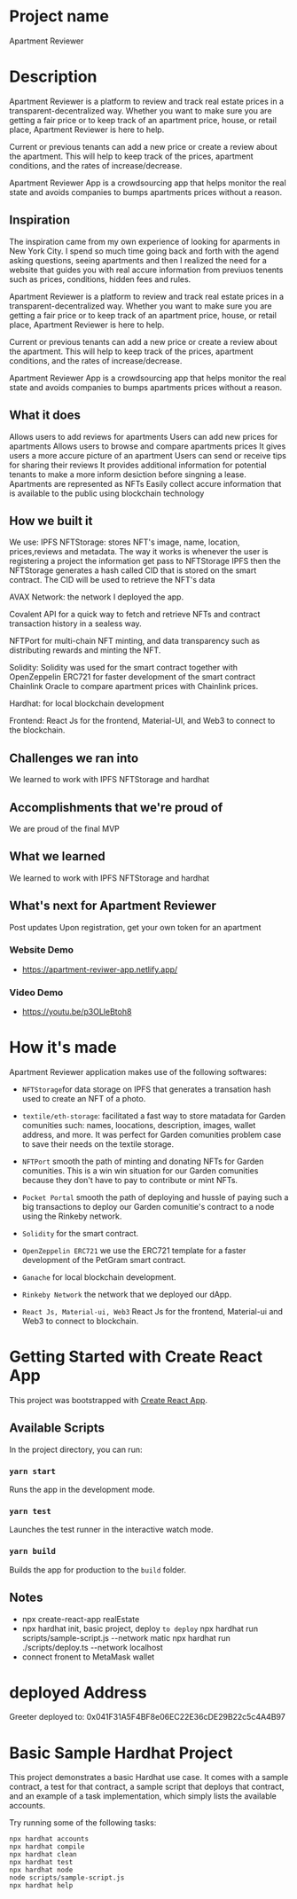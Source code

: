 # Project name
Apartment Reviewer

# Description
Apartment Reviewer is a platform to review and track real estate prices in a transparent-decentralized way. Whether you want to make sure you are getting a fair price or to keep track  of an apartment price, house, or retail place, Apartment Reviewer is here to help.

Current or previous tenants can  add a new price or create a review about the apartment. This will help to keep track of the prices, apartment conditions, and the rates of increase/decrease.

Apartment Reviewer App is a crowdsourcing app that helps monitor the real state and avoids companies to bumps apartments prices without a reason.


## Inspiration

The inspiration came from my own experience of looking for aparments in New York City.  I spend so much time going back and forth with the agend asking questions, seeing apartments and then I realized the need for a website that guides you with real accure information from previuos tenents such as prices, conditions, hidden fees and rules.

Apartment Reviewer is a platform to review and track real estate prices in a transparent-decentralized way. Whether you want to make sure you are getting a fair price or to keep track  of an apartment price, house, or retail place, Apartment Reviewer is here to help.

Current or previous tenants can  add a new price or create a review about the apartment. This will help to keep track of the prices, apartment conditions, and the rates of increase/decrease.

Apartment Reviewer App is a crowdsourcing app that helps monitor the real state and avoids companies to bumps apartments prices without a reason.



## What it does
Allows users to add reviews for apartments
Users can add new prices for apartments
Allows users to browse and compare apartments prices
It gives users a more accure picture of an apartment
Users can send or receive tips for sharing their reviews
It provides additional information for potential tenants to make a more inform desiction before singning a lease.
Apartments are represented as NFTs
Easily collect accure information that is available to the public using blockchain technology


## How we built it
We use:
IPFS NFTStorage: stores NFT's image, name, location, prices,reviews and metadata. The way it works is whenever the user is registering a project the information get pass to NFTStorage IPFS then the NFTStorage generates a hash called CID that is stored on the smart contract. The CID will be used to retrieve the NFT's data

AVAX Network: the network I deployed the app.

Covalent API for a quick way to fetch and retrieve NFTs and contract transaction history in a sealess way.

NFTPort for multi-chain NFT minting, and data transparency such as distributing rewards and minting the NFT.

Solidity: Solidity was used for the smart contract together with OpenZeppelin ERC721 for faster development of the smart contract
Chainlink Oracle to compare  apartment prices with Chainlink prices.

Hardhat: for local blockchain development

Frontend: React Js for the frontend, Material-UI, and Web3 to connect to the blockchain.

## Challenges we ran into
We learned to work with IPFS NFTStorage and hardhat
## Accomplishments that we're proud of
We are proud of the final MVP

## What we learned
We learned to work with IPFS NFTStorage and hardhat


## What's next for Apartment Reviewer
Post updates
Upon registration, get your own token for an apartment


### Website Demo
- https://apartment-reviwer-app.netlify.app/

### Video Demo
- https://youtu.be/p3OLleBtoh8

# How it's made

Apartment Reviewer application makes use of the following softwares:

- `NFTStorage`for data storage on IPFS that generates a transation hash used to create an NFT of a photo.

- `textile/eth-storage`: facilitated a fast way to store matadata for Garden comunities such: names, loocations, description, images, wallet address, and more. It was perfect for Garden comunities problem case to save their needs on the textile storage.

- `NFTPort` smooth the path of minting and donating NFTs for Garden comunities. This is a win win situation for our Garden comunities because they don't have to pay to contribute or mint NFTs.

- `Pocket Portal` smooth the path of deploying and hussle of paying such a big transactions to deploy our Garden comunitie's contract to a node using the Rinkeby network.

- `Solidity` for the smart contract.

- `OpenZeppelin ERC721` we use the ERC721 template for a faster development of the PetGram smart contract.

- `Ganache` for local blockchain development.

- `Rinkeby Network` the network that we deployed our dApp.

- `React Js, Material-ui, Web3` React Js for the frontend, Material-ui and Web3 to connect to blockchain.








# Getting Started with Create React App

This project was bootstrapped with [Create React App](https://github.com/facebook/create-react-app).

## Available Scripts

In the project directory, you can run:

### `yarn start`

Runs the app in the development mode.

### `yarn test`

Launches the test runner in the interactive watch mode.

### `yarn build`

Builds the app for production to the `build` folder.



 ## Notes
- npx create-react-app realEstate
- npx hardhat init, basic project, deploy
 `to deploy`
 npx hardhat run scripts/sample-script.js --network matic
 npx hardhat run ./scripts/deploy.ts --network localhost
 - connect fronent to MetaMask wallet

 #  deployed Address
 Greeter deployed to: 0x041F31A5F4BF8e06EC22E36cDE29B22c5c4A4B97

# Basic Sample Hardhat Project
This project demonstrates a basic Hardhat use case. It comes with a sample contract, a test for that contract, a sample script that deploys that contract, and an example of a task implementation, which simply lists the available accounts.

Try running some of the following tasks:

```shell
npx hardhat accounts
npx hardhat compile
npx hardhat clean
npx hardhat test
npx hardhat node
node scripts/sample-script.js
npx hardhat help
```
